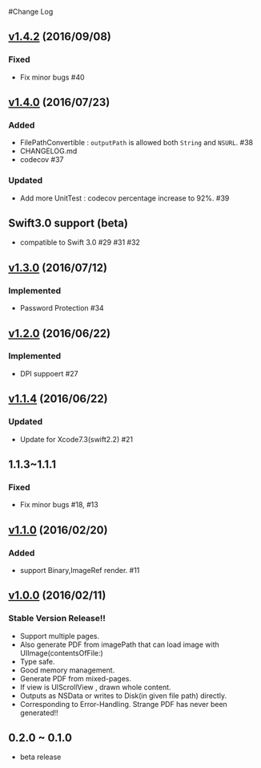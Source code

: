 #Change Log

## [v1.4.2](https://github.com/sgr-ksmt/PDFGenerator/releases/tag/1.4.0) (2016/09/08)
### Fixed
- Fix minor bugs #40

## [v1.4.0](https://github.com/sgr-ksmt/PDFGenerator/releases/tag/1.4.0) (2016/07/23)
### Added
- FilePathConvertible : `outputPath` is allowed both `String` and `NSURL`.  #38
- CHANGELOG.md
- codecov #37

### Updated
- Add more UnitTest : codecov percentage increase to 92%. #39

## Swift3.0 support (beta)
- compatible to Swift 3.0 #29 #31 #32

## [v1.3.0](https://github.com/sgr-ksmt/PDFGenerator/releases/tag/1.3.0) (2016/07/12)
### Implemented
- Password Protection #34


## [v1.2.0](https://github.com/sgr-ksmt/PDFGenerator/releases/tag/1.2.0) (2016/06/22)
### Implemented
- DPI suppoert #27

## [v1.1.4](https://github.com/sgr-ksmt/PDFGenerator/releases/tag/1.1.4) (2016/06/22)
### Updated
- Update for Xcode7.3(swift2.2) #21

## 1.1.3~1.1.1
### Fixed
- Fix minor bugs #18, #13

## [v1.1.0](https://github.com/sgr-ksmt/PDFGenerator/releases/tag/1.1.0) (2016/02/20)
### Added
- support Binary,ImageRef render. #11

## [v1.0.0](https://github.com/sgr-ksmt/PDFGenerator/releases/tag/1.0.0) (2016/02/11)
### Stable Version Release!!
- Support multiple pages.
- Also generate PDF from imagePath that can load image with UIImage(contentsOfFile:)
- Type safe.
- Good memory management.
- Generate PDF from mixed-pages.
- If view is UIScrollView , drawn whole content.
- Outputs as NSData or writes to Disk(in given file path) directly.
- Corresponding to Error-Handling. Strange PDF has never been generated!!

## 0.2.0 ~ 0.1.0
- beta release